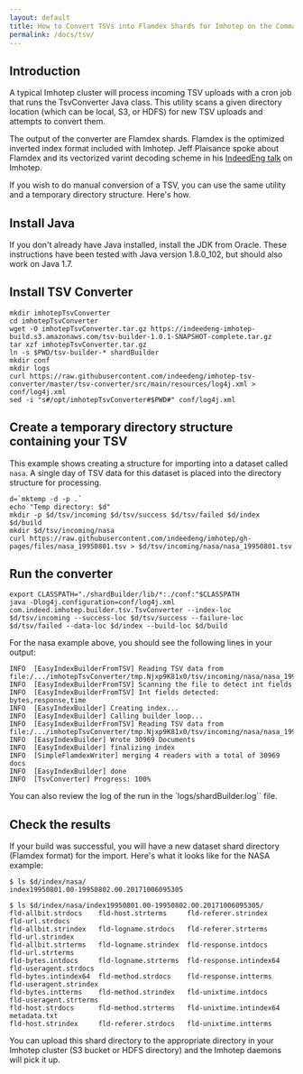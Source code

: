 ```yaml
---
layout: default
title: How to Convert TSVs into Flamdex Shards for Imhotep on the Command Line
permalink: /docs/tsv/
---
```


## Introduction

A typical Imhotep cluster will process incoming TSV uploads with a cron job that
runs the TsvConverter Java class. This utility scans a given directory location 
(which can be local, S3, or HDFS) for new TSV uploads and attempts to convert them.

The output of the converter are Flamdex shards. Flamdex is the optimized inverted index
format included with Imhotep. Jeff Plaisance spoke about Flamdex and its vectorized varint
decoding scheme in his [IndeedEng talk](http://engineering.indeedblog.com/talks/imhotep-large-scale-analytics-machine-learning-indeed/) on Imhotep.

If you wish to do manual conversion of a TSV, you can use the same utility and a temporary
directory structure. Here's how.

## Install Java

If you don't already have Java installed, install the JDK from Oracle. These instructions
have been tested with Java version 1.8.0_102, but should also work on Java 1.7.

## Install TSV Converter

    mkdir imhotepTsvConverter
    cd imhotepTsvConverter
    wget -O imhotepTsvConverter.tar.gz https://indeedeng-imhotep-build.s3.amazonaws.com/tsv-builder-1.0.1-SNAPSHOT-complete.tar.gz
    tar xzf imhotepTsvConverter.tar.gz
    ln -s $PWD/tsv-builder-* shardBuilder
    mkdir conf
    mkdir logs
    curl https://raw.githubusercontent.com/indeedeng/imhotep-tsv-converter/master/tsv-converter/src/main/resources/log4j.xml > conf/log4j.xml
    sed -i "s#/opt/imhotepTsvConverter#$PWD#" conf/log4j.xml

## Create a temporary directory structure containing your TSV

This example shows creating a structure for importing into a dataset called `nasa`. A single
day of TSV data for this dataset is placed into the directory structure for processing.

    d=`mktemp -d -p .`
    echo "Temp directory: $d"
    mkdir -p $d/tsv/incoming $d/tsv/success $d/tsv/failed $d/index $d/build
    mkdir $d/tsv/incoming/nasa
    curl https://raw.githubusercontent.com/indeedeng/imhotep/gh-pages/files/nasa_19950801.tsv > $d/tsv/incoming/nasa/nasa_19950801.tsv

## Run the converter

    export CLASSPATH="./shardBuilder/lib/*:./conf:"$CLASSPATH
    java -Dlog4j.configuration=conf/log4j.xml com.indeed.imhotep.builder.tsv.TsvConverter --index-loc $d/tsv/incoming --success-loc $d/tsv/success --failure-loc $d/tsv/failed --data-loc $d/index --build-loc $d/build
    
For the nasa example above, you should see the following lines in your output:

    INFO  [EasyIndexBuilderFromTSV] Reading TSV data from file:/.../imhotepTsvConverter/tmp.Njxp9K81x0/tsv/incoming/nasa/nasa_19950801.tsv
    INFO  [EasyIndexBuilderFromTSV] Scanning the file to detect int fields
    INFO  [EasyIndexBuilderFromTSV] Int fields detected: bytes,response,time
    INFO  [EasyIndexBuilder] Creating index...
    INFO  [EasyIndexBuilder] Calling builder loop...
    INFO  [EasyIndexBuilderFromTSV] Reading TSV data from file:/.../imhotepTsvConverter/tmp.Njxp9K81x0/tsv/incoming/nasa/nasa_19950801.tsv
    INFO  [EasyIndexBuilder] Wrote 30969 Documents
    INFO  [EasyIndexBuilder] finalizing index
    INFO  [SimpleFlamdexWriter] merging 4 readers with a total of 30969 docs
    INFO  [EasyIndexBuilder] done
    INFO  [TsvConverter] Progress: 100%

You can also review the log of the run in the `logs/shardBuilder.log`` file.

## Check the results

If your build was successful, you will have a new dataset shard directory (Flamdex format)
for the import. Here's what it looks like for the NASA example:

    $ ls $d/index/nasa/
    index19950801.00-19950802.00.20171006095305

    $ ls $d/index/nasa/index19950801.00-19950802.00.20171006095305/
    fld-allbit.strdocs    fld-host.strterms     fld-referer.strindex     fld-url.strdocs
    fld-allbit.strindex   fld-logname.strdocs   fld-referer.strterms     fld-url.strindex
    fld-allbit.strterms   fld-logname.strindex  fld-response.intdocs     fld-url.strterms
    fld-bytes.intdocs     fld-logname.strterms  fld-response.intindex64  fld-useragent.strdocs
    fld-bytes.intindex64  fld-method.strdocs    fld-response.intterms    fld-useragent.strindex
    fld-bytes.intterms    fld-method.strindex   fld-unixtime.intdocs     fld-useragent.strterms
    fld-host.strdocs      fld-method.strterms   fld-unixtime.intindex64  metadata.txt
    fld-host.strindex     fld-referer.strdocs   fld-unixtime.intterms

You can upload this shard directory to the appropriate directory in your Imhotep cluster (S3 bucket or HDFS directory) and the Imhotep daemons will pick it up.
